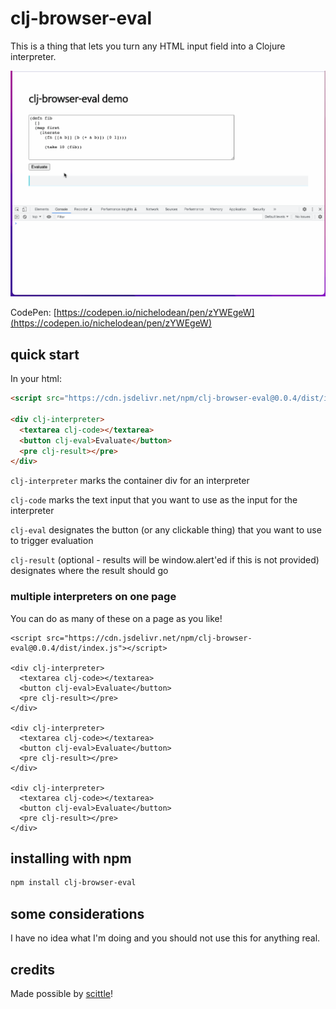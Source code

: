 # clj-browser-eval

This is a thing that lets you turn any HTML input field into a Clojure interpreter.

![clj-browser-eval.gif](./example/clj-browser-eval.gif)

CodePen: [https://codepen.io/nichelodean/pen/zYWEgeW](https://codepen.io/nichelodean/pen/zYWEgeW)

## quick start

In your html:
```html
<script src="https://cdn.jsdelivr.net/npm/clj-browser-eval@0.0.4/dist/index.js"></script>

<div clj-interpreter>
  <textarea clj-code></textarea>
  <button clj-eval>Evaluate</button>
  <pre clj-result></pre>
</div>
```

`clj-interpreter` marks the container div for an interpreter

`clj-code` marks the text input that you want to use as the input for the interpreter

`clj-eval` designates the button (or any clickable thing) that you want to use to trigger evaluation

`clj-result` (optional - results will be window.alert'ed if this is not provided) designates where the result should go

### multiple interpreters on one page

You can do as many of these on a page as you like!

```
<script src="https://cdn.jsdelivr.net/npm/clj-browser-eval@0.0.4/dist/index.js"></script>

<div clj-interpreter>
  <textarea clj-code></textarea>
  <button clj-eval>Evaluate</button>
  <pre clj-result></pre>
</div>

<div clj-interpreter>
  <textarea clj-code></textarea>
  <button clj-eval>Evaluate</button>
  <pre clj-result></pre>
</div>

<div clj-interpreter>
  <textarea clj-code></textarea>
  <button clj-eval>Evaluate</button>
  <pre clj-result></pre>
</div>
```

## installing with npm

```bash
npm install clj-browser-eval
```

## some considerations

I have no idea what I'm doing and you should not use this for anything real.

## credits

Made possible by [scittle](https://github.com/babashka/scittle)!
